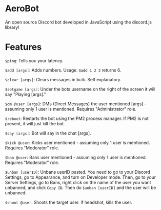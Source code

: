 # AeroBot
An open source Discord bot developed in JavaScript using the discord.js library!

# Features
```$ping```: Tells you your latency.

```$add [args]```: Adds numbers. Usage: ```$add 1 2 3``` returns 6.

```$clear [args]```: Clears messages in bulk. Self explanatory.

```$setgame [args]```: Under the bots username on the right of the screen it will say "Playing [args]."

```$dm @user [args]```: DMs (Direct Messages) the user mentioned [args] - assuming only 1 user is mentioned. Requires "Administrator" role.

```$reboot```: Restarts the bot using the PM2 process manager. If PM2 is not present, it will just kill the bot.

```$say [args]```: Bot will say in the chat [args].

```$kick @user```: Kicks user mentioned - assuming only 1 user is mentioned. Requires "Moderator" role.

```$ban @user```: Bans user mentioned - assuming only 1 user is mentioned. Requires "Moderator" role.

```$unban [userID]```: Unbans userID pasted. You need to go to your Discord Settings, go to Appearance, and turn on Developer mode. Then, go to your Server Settings, go to Bans, right click on the name of the user you want unbanned, and click ```Copy ID```. Then do ```$unban [userID]``` and the user will be unbanned.

```$shoot @user```: Shoots the target user. If headshot, kills the user.
